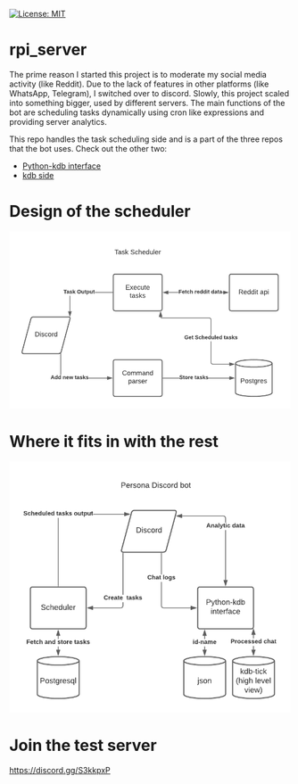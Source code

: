[![License: MIT](https://img.shields.io/badge/License-MIT-yellow.svg)](https://opensource.org/licenses/MIT)
# rpi_server
The prime reason I started this project is to moderate my social media activity (like Reddit). Due to the lack of features in other platforms (like WhatsApp, Telegram), I switched over to discord. Slowly, this project scaled into something bigger, used by different servers. The main functions of the bot are scheduling tasks dynamically using cron like expressions and providing server analytics.

This repo handles the task scheduling side and is a part of the three repos that the bot uses. Check out the other two:

* [Python-kdb interface](https://github.com/8wgf3b/rpi_server/tree/magic)
* [kdb side](https://github.com/8wgf3b/time-and-time-again)

# Design of the scheduler
![scheduler](https://github.com/8wgf3b/8wgf3b/blob/main/Page%202.png)
# Where it fits in with the rest
![big picture](https://github.com/8wgf3b/8wgf3b/blob/main/Page%201.png)

# Join the test server
https://discord.gg/S3kkpxP

